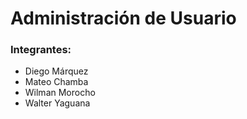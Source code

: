 # Administración de Usuario

### Integrantes:
- Diego Márquez
- Mateo Chamba
- Wilman Morocho
- Walter Yaguana
